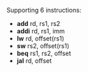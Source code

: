 Supporting 6 instructions:

* **add** rd, rs1, rs2
* **addi** rd, rs1, imm
* **lw** rd, offset(rs1)
* **sw** rs2, offset(rs1)
* **beq** rs1, rs2, offset
* **jal** rd, offset
